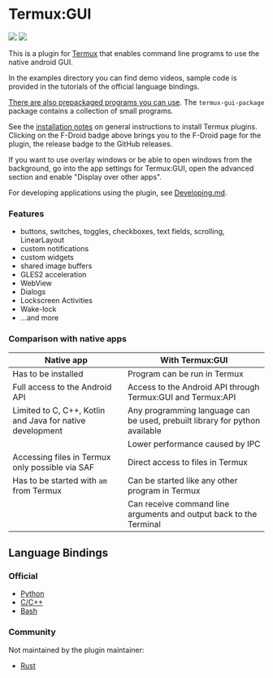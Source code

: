 # Termux:GUI

[<img src="https://img.shields.io/github/v/release/termux/termux-gui?include_prereleases"/>](https://github.com/termux/termux-gui/releases)
[<img src="https://img.shields.io/f-droid/v/com.termux.gui"/>](https://f-droid.org/de/packages/com.termux.gui/)


This is a plugin for [Termux](https://github.com/termux/termux-app) that enables command line programs to use the native android GUI.  
  
In the examples directory you can find demo videos, sample code is provided in the tutorials of the official language bindings.

[There are also prepackaged programs you can use](https://github.com/tareksander/termux-gui-package). The `termux-gui-package` package contains a collection of small programs.

See the [installation notes](https://github.com/termux/termux-app#installation) on general instructions to install Termux plugins. Clicking on the F-Droid badge above brings you to the F-Droid page for the plugin, the release badge to the GitHub releases.

If you want to use overlay windows or be able to open windows from the background, go into the app settings for Termux:GUI, open the advanced section and enable "Display over other apps".  

For developing applications using the plugin, see [Developing.md](./Developing.md).

### Features

- buttons, switches, toggles, checkboxes, text fields, scrolling, LinearLayout
- custom notifications
- custom widgets
- shared image buffers
- GLES2 acceleration
- WebView
- Dialogs
- Lockscreen Activities
- Wake-lock
- ...and more



### Comparison with native apps

| Native app                                                | With Termux:GUI                                                             |
|-----------------------------------------------------------|-----------------------------------------------------------------------------|
| Has to be installed                                       | Program can be run in Termux                                                |
| Full access to the Android API                            | Access to the Android API through Termux:GUI and Termux:API                 |
| Limited to C, C++, Kotlin and Java for native development | Any programming language can be used, prebuilt library for python available |
|                                                           | Lower performance caused by IPC                                             |
| Accessing files in Termux only possible via SAF           | Direct access to files in Termux                                            |
| Has to be started with `am` from Termux                   | Can be started like any other program in Termux                             |
|                                                           | Can receive command line arguments and output back to the Terminal          |


## Language Bindings

### Official

- [Python](https://github.com/tareksander/termux-gui-python-bindings)
- [C/C++](https://github.com/tareksander/termux-gui-c-bindings)
- [Bash](https://github.com/tareksander/termux-gui-bash)

### Community

Not maintained by the plugin maintainer:

- [Rust](https://github.com/sweetkitty13/tgui-rs)

